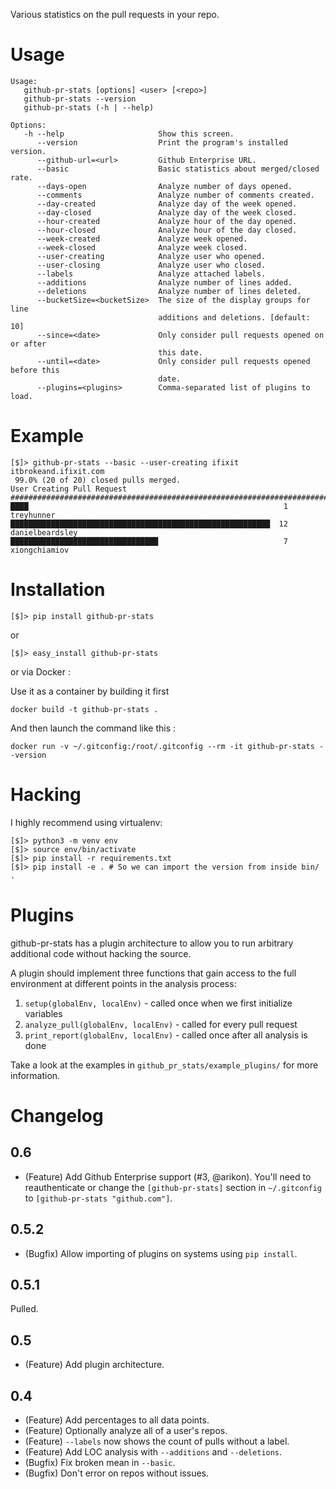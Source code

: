 Various statistics on the pull requests in your repo.

# Usage

    Usage:
       github-pr-stats [options] <user> [<repo>]
       github-pr-stats --version
       github-pr-stats (-h | --help)
    
    Options:
       -h --help                     Show this screen.
          --version                  Print the program's installed version.
          --github-url=<url>         Github Enterprise URL.
          --basic                    Basic statistics about merged/closed rate.
          --days-open                Analyze number of days opened.
          --comments                 Analyze number of comments created.
          --day-created              Analyze day of the week opened.
          --day-closed               Analyze day of the week closed.
          --hour-created             Analyze hour of the day opened.
          --hour-closed              Analyze hour of the day closed.
          --week-created             Analyze week opened.
          --week-closed              Analyze week closed.
          --user-creating            Analyze user who opened.
          --user-closing             Analyze user who closed.
          --labels                   Analyze attached labels.
          --additions                Analyze number of lines added.
          --deletions                Analyze number of lines deleted.
          --bucketSize=<bucketSize>  The size of the display groups for line
                                     additions and deletions. [default: 10]
          --since=<date>             Only consider pull requests opened on or after
                                     this date.
          --until=<date>             Only consider pull requests opened before this
                                     date.
          --plugins=<plugins>        Comma-separated list of plugins to load.

# Example

    [$]> github-pr-stats --basic --user-creating ifixit itbrokeand.ifixit.com
     99.0% (20 of 20) closed pulls merged.
    User Creating Pull Request
    ###############################################################################
    ████                                                         1  treyhunner
    ██████████████████████████████████████████████████████████  12  danielbeardsley
    █████████████████████████████████                            7  xiongchiamiov

# Installation

    [$]> pip install github-pr-stats

or

    [$]> easy_install github-pr-stats

or via Docker :

Use it as a container by building it first

    docker build -t github-pr-stats .

And then launch the command like this :

    docker run -v ~/.gitconfig:/root/.gitconfig --rm -it github-pr-stats --version

# Hacking

I highly recommend using virtualenv:

    [$]> python3 -m venv env
    [$]> source env/bin/activate
    [$]> pip install -r requirements.txt
    [$]> pip install -e . # So we can import the version from inside bin/ .

# Plugins

github-pr-stats has a plugin architecture to allow you to run arbitrary
additional code without hacking the source.

A plugin should implement three functions that gain access to the full
environment at different points in the analysis process:

1. `setup(globalEnv, localEnv)` - called once when we first initialize
   variables
2. `analyze_pull(globalEnv, localEnv)` - called for every pull request
3. `print_report(globalEnv, localEnv)` - called once after all analysis is done

Take a look at the examples in `github_pr_stats/example_plugins/` for more
information.

# Changelog

## 0.6

* (Feature) Add Github Enterprise support (#3, @arikon).  You'll need to
  reauthenticate or change the `[github-pr-stats]` section in `~/.gitconfig` to
  `[github-pr-stats "github.com"]`.

## 0.5.2

* (Bugfix) Allow importing of plugins on systems using `pip install`.

## 0.5.1

Pulled.

## 0.5

* (Feature) Add plugin architecture.

## 0.4

* (Feature) Add percentages to all data points.
* (Feature) Optionally analyze all of a user's repos.
* (Feature) `--labels` now shows the count of pulls without a label.
* (Feature) Add LOC analysis with `--additions` and `--deletions`.
* (Bugfix) Fix broken mean in `--basic`.
* (Bugfix) Don't error on repos without issues.

